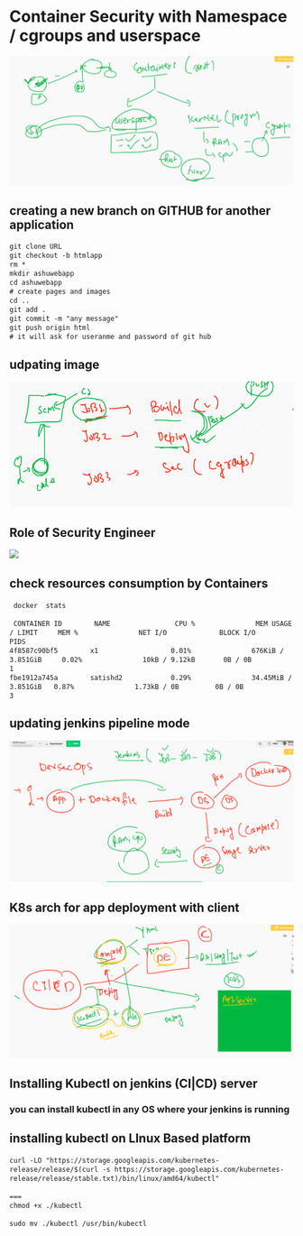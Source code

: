 # Container Security with Namespace / cgroups and userspace 

<img src="contsec.png">

## creating a new branch on GITHUB for another application 

```
git clone URL
git checkout -b htmlapp
rm *
mkdir ashuwebapp
cd ashuwebapp
# create pages and images
cd ..
git add .
git commit -m "any message"
git push origin html 
# it will ask for useranme and password of git hub 

```

##  udpating image

<img src="job.png">


## Role of Security Engineer 

<img src="devsec.png">

## check resources consumption by Containers

```
 docker  stats
 
 CONTAINER ID        NAME                CPU %               MEM USAGE / LIMIT     MEM %               NET I/O             BLOCK I/O           PIDS
4f8587c90bf5        x1                  0.01%               676KiB / 3.851GiB     0.02%               10kB / 9.12kB       0B / 0B             1
fbe1912a745a        satishd2            0.29%               34.45MiB / 3.851GiB   0.87%               1.73kB / 0B         0B / 0B             3

```

## updating jenkins pipeline mode 

<img src="jp.png">

## K8s arch for app deployment with client 

<img src="k8sclient.png">

## Installing Kubectl on jenkins (CI|CD) server

### you can install kubectl in any OS where your jenkins is running 

## installing kubectl on LInux Based platform 

```
curl -LO "https://storage.googleapis.com/kubernetes-release/release/$(curl -s https://storage.googleapis.com/kubernetes-release/release/stable.txt)/bin/linux/amd64/kubectl"

===
chmod +x ./kubectl

sudo mv ./kubectl /usr/bin/kubectl

```

